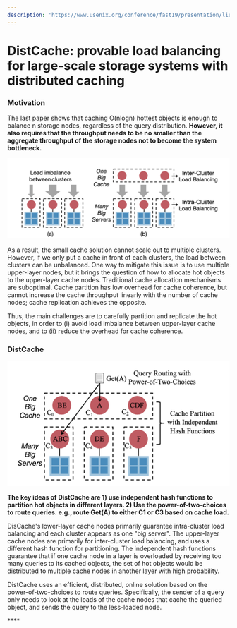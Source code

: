 ```yaml
---
description: 'https://www.usenix.org/conference/fast19/presentation/liu'
---
```


# DistCache: provable load balancing for large-scale storage systems with distributed caching

### Motivation

The last paper shows that caching O\(nlogn\) hottest objects is enough to balance n storage nodes, regardless of the query distribution. **However, it also requires that the throughput needs to be no smaller than the aggregate throughput of the storage nodes not to become the system bottleneck.** 

![](../../.gitbook/assets/screen-shot-2020-03-06-at-3.12.47-pm.png)

As a result, the small cache solution cannot scale out to multiple clusters. However, if we only put a cache in front of each clusters, the load between clusters can be unbalanced. One way to mitigate this issue is to use multiple upper-layer nodes, but it brings the question of how to allocate hot objects to the upper-layer cache nodes. Traditional cache allocation mechanisms are suboptimal. Cache partition has low overhead for cache coherence, but cannot increase the cache throughput linearly with the number of cache nodes; cache replication achieves the opposite.

Thus, the main challenges are to carefully partition and replicate the hot objects, in order to \(i\) avoid load imbalance between upper-layer cache nodes, and to \(ii\) reduce the overhead for cache coherence.

### DistCache

![](../../.gitbook/assets/screen-shot-2020-03-06-at-3.47.39-pm.png)

**The key ideas of DistCache are 1\) use independent hash functions to partition hot objects in different layers. 2\) Use the power-of-two-choices to route queries. e.g., route Get\(A\) to either C1 or C3 based on cache load.** 

DisCache's lower-layer cache nodes primarily guarantee intra-cluster load balancing and each cluster appears as one "big server". The upper-layer cache nodes are primarily for inter-cluster load balancing, and uses a different hash function for partitioning. The independent hash functions guarantee that if one cache node in a layer is overloaded by receiving too many queries to its cached objects, the set of hot objects would be distributed to multiple cache nodes in another layer with high probability. 

DistCache uses an efficient, distributed, online solution based on the power-of-two-choices to route queries. Specifically, the sender of a query only needs to look at the loads of the cache nodes that cache the queried object, and sends the query to the less-loaded node. 





\*\*\*\*

